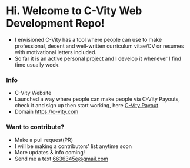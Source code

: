 # Hi. Welcome to C-Vity Web Development Repo!
- I envisioned C-Vity has a tool where people can use to make professional, decent and well-written curriculum vitae/CV or resumes with motivational letters included.
- So far it is an active personal project and I develop it whenever I find time usually week.

### Info
 - C-Vity Website
 - Launched a way where people can make people via C-Vity Payouts, check it and sign up then start working, here [C-Vity Payout](https://c-vity.com/payouts)
 - Domain https://c-vity.com

### Want to contribute?
- Make a pull request(PR)
- I will be making a contributors' list anytime soon 
- More updates & info coming!
- Send me a text 6636345e@gmail.com
